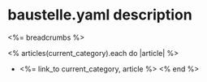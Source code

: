 # baustelle.yaml description

<%= breadcrumbs %>

<% articles(current_category).each do |article| %>
* <%= link_to current_category, article %>
<% end %>
